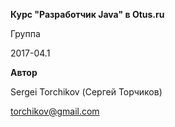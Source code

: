 **Курс "Разработчик Java" в Otus.ru**

Группа
 
 2017-04.1
 
 **Автор**
 
 Sergei Torchikov (Сергей Торчиков)
 
 torchikov@gmail.com